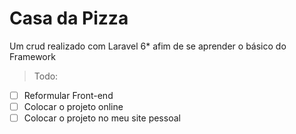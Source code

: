 # Casa da Pizza

Um crud realizado com Laravel 6* afim de se aprender o básico do Framework


> Todo:
- [ ] Reformular Front-end
- [ ] Colocar o projeto online
- [ ] Colocar o projeto no meu site pessoal 

